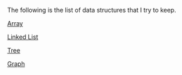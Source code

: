 
The following is the list of data structures that I try to keep.



[Array](https://weitongruan.github.io/coding/data_structure/array)

[Linked List](https://weitong.github.io/coding/data_structure/linked_list)

[Tree](https://weitongruan.github.io/coding/data_structure/tree)

[Graph](https://weitongruan.github.io/coding/data_structure/graph)
